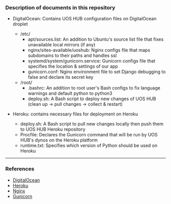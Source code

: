 ### Description of documents in this repository

- DigitalOcean: Contains UOS HUB configuration files on DigitalOcean droplet
    - /etc/
        - apt/sources.list: An addition to Ubuntu's source list file that fixes unavailable local mirrors (if any)
        - nginx/sites-available/uoshub: Nginx configs file that maps subdomains to their paths and handles ssl
        - systemd/system/gunicorn.service: Gunicorn configs file that specifies the location & settings of our app
        - gunicorn.conf: Nginx environment file to set Django debugging to false and declare its secret key
    - /root/
        - .bashrc: An addition to root user's Bash configs to fix language warnings and default python to python3
        - deploy.sh: A Bash script to deploy new changes of UOS HUB (clean up -> pull changes -> collect & restart)

- Heroku: contains necessary files for deployment on Heroku
	- deploy.sh: A Bash script to pull new changes locally then push them to UOS HUB Heroku repository
	- Procfile: Declares the Gunicorn command that will be run by UOS HUB's dynos on the Heroku platform
	- runtime.txt: Specifies which version of Python should be used on Heroku


***

### References
- [DigitalOcean](https://www.digitalocean.com)
- [Heroku](https://www.heroku.com)
- [Nginx](https://www.nginx.com/wiki)
- [Gunicorn](http://gunicorn.org)
